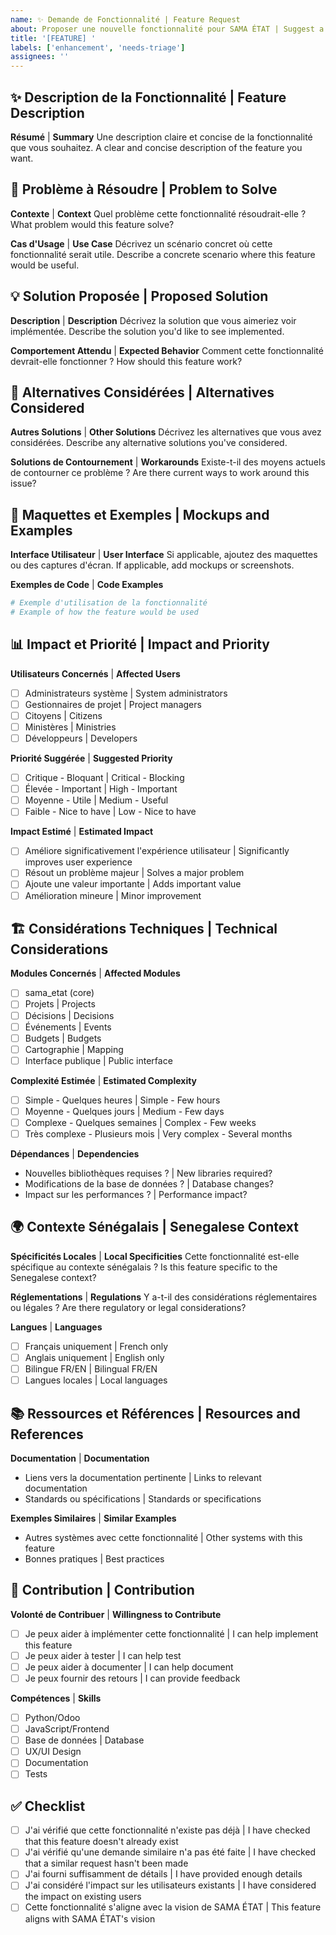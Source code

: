 ```yaml
---
name: ✨ Demande de Fonctionnalité | Feature Request
about: Proposer une nouvelle fonctionnalité pour SAMA ÉTAT | Suggest a new feature for SAMA ÉTAT
title: '[FEATURE] '
labels: ['enhancement', 'needs-triage']
assignees: ''
---
```


## ✨ Description de la Fonctionnalité | Feature Description

**Résumé** | **Summary**
Une description claire et concise de la fonctionnalité que vous souhaitez.
A clear and concise description of the feature you want.

## 🎯 Problème à Résoudre | Problem to Solve

**Contexte** | **Context**
Quel problème cette fonctionnalité résoudrait-elle ?
What problem would this feature solve?

**Cas d'Usage** | **Use Case**
Décrivez un scénario concret où cette fonctionnalité serait utile.
Describe a concrete scenario where this feature would be useful.

## 💡 Solution Proposée | Proposed Solution

**Description** | **Description**
Décrivez la solution que vous aimeriez voir implémentée.
Describe the solution you'd like to see implemented.

**Comportement Attendu** | **Expected Behavior**
Comment cette fonctionnalité devrait-elle fonctionner ?
How should this feature work?

## 🔄 Alternatives Considérées | Alternatives Considered

**Autres Solutions** | **Other Solutions**
Décrivez les alternatives que vous avez considérées.
Describe any alternative solutions you've considered.

**Solutions de Contournement** | **Workarounds**
Existe-t-il des moyens actuels de contourner ce problème ?
Are there current ways to work around this issue?

## 🎨 Maquettes et Exemples | Mockups and Examples

**Interface Utilisateur** | **User Interface**
Si applicable, ajoutez des maquettes ou des captures d'écran.
If applicable, add mockups or screenshots.

**Exemples de Code** | **Code Examples**
```python
# Exemple d'utilisation de la fonctionnalité
# Example of how the feature would be used
```

## 📊 Impact et Priorité | Impact and Priority

**Utilisateurs Concernés** | **Affected Users**
- [ ] Administrateurs système | System administrators
- [ ] Gestionnaires de projet | Project managers
- [ ] Citoyens | Citizens
- [ ] Ministères | Ministries
- [ ] Développeurs | Developers

**Priorité Suggérée** | **Suggested Priority**
- [ ] Critique - Bloquant | Critical - Blocking
- [ ] Élevée - Important | High - Important
- [ ] Moyenne - Utile | Medium - Useful
- [ ] Faible - Nice to have | Low - Nice to have

**Impact Estimé** | **Estimated Impact**
- [ ] Améliore significativement l'expérience utilisateur | Significantly improves user experience
- [ ] Résout un problème majeur | Solves a major problem
- [ ] Ajoute une valeur importante | Adds important value
- [ ] Amélioration mineure | Minor improvement

## 🏗️ Considérations Techniques | Technical Considerations

**Modules Concernés** | **Affected Modules**
- [ ] sama_etat (core)
- [ ] Projets | Projects
- [ ] Décisions | Decisions
- [ ] Événements | Events
- [ ] Budgets | Budgets
- [ ] Cartographie | Mapping
- [ ] Interface publique | Public interface

**Complexité Estimée** | **Estimated Complexity**
- [ ] Simple - Quelques heures | Simple - Few hours
- [ ] Moyenne - Quelques jours | Medium - Few days
- [ ] Complexe - Quelques semaines | Complex - Few weeks
- [ ] Très complexe - Plusieurs mois | Very complex - Several months

**Dépendances** | **Dependencies**
- Nouvelles bibliothèques requises ? | New libraries required?
- Modifications de la base de données ? | Database changes?
- Impact sur les performances ? | Performance impact?

## 🌍 Contexte Sénégalais | Senegalese Context

**Spécificités Locales** | **Local Specificities**
Cette fonctionnalité est-elle spécifique au contexte sénégalais ?
Is this feature specific to the Senegalese context?

**Réglementations** | **Regulations**
Y a-t-il des considérations réglementaires ou légales ?
Are there regulatory or legal considerations?

**Langues** | **Languages**
- [ ] Français uniquement | French only
- [ ] Anglais uniquement | English only
- [ ] Bilingue FR/EN | Bilingual FR/EN
- [ ] Langues locales | Local languages

## 📚 Ressources et Références | Resources and References

**Documentation** | **Documentation**
- Liens vers la documentation pertinente | Links to relevant documentation
- Standards ou spécifications | Standards or specifications

**Exemples Similaires** | **Similar Examples**
- Autres systèmes avec cette fonctionnalité | Other systems with this feature
- Bonnes pratiques | Best practices

## 🤝 Contribution | Contribution

**Volonté de Contribuer** | **Willingness to Contribute**
- [ ] Je peux aider à implémenter cette fonctionnalité | I can help implement this feature
- [ ] Je peux aider à tester | I can help test
- [ ] Je peux aider à documenter | I can help document
- [ ] Je peux fournir des retours | I can provide feedback

**Compétences** | **Skills**
- [ ] Python/Odoo
- [ ] JavaScript/Frontend
- [ ] Base de données | Database
- [ ] UX/UI Design
- [ ] Documentation
- [ ] Tests

## ✅ Checklist

- [ ] J'ai vérifié que cette fonctionnalité n'existe pas déjà | I have checked that this feature doesn't already exist
- [ ] J'ai vérifié qu'une demande similaire n'a pas été faite | I have checked that a similar request hasn't been made
- [ ] J'ai fourni suffisamment de détails | I have provided enough details
- [ ] J'ai considéré l'impact sur les utilisateurs existants | I have considered the impact on existing users
- [ ] Cette fonctionnalité s'aligne avec la vision de SAMA ÉTAT | This feature aligns with SAMA ÉTAT's vision